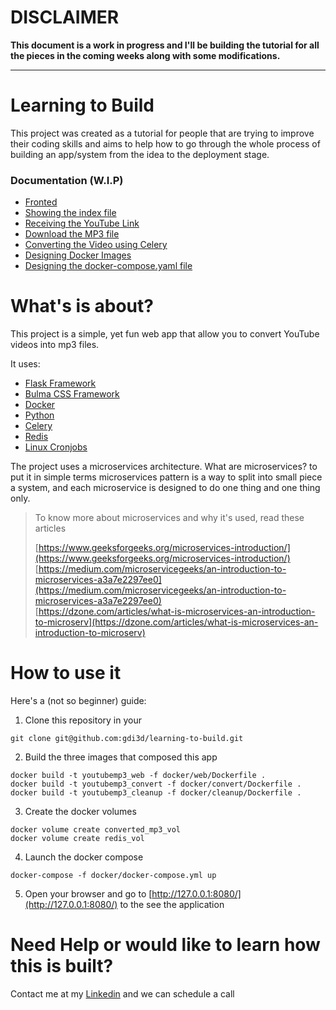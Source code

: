 # DISCLAIMER

**This document is a work in progress and I'll be building the tutorial for all the pieces in the coming weeks along with some modifications.**

--- 
# Learning to Build

This project was created as a tutorial for people that are trying to improve their coding skills and aims to help how to go through the whole process of building an app/system from the idea to the deployment stage.

### Documentation (W.I.P)

- [Fronted](docs/app/frontend.md)
- [Showing the index file](#)
- [Receiving the YouTube Link](#)
- [Download the MP3 file](#)
- [Converting the Video using Celery](#)
- [Designing Docker Images](#)
- [Designing the docker-compose.yaml file](#)


# What's is about?

This project is a simple, yet fun web app that allow you to convert YouTube videos into mp3 files.

It uses:

- [Flask Framework](https://flask.palletsprojects.com/en/2.1.x/)
- [Bulma CSS Framework](https://bulma.io/)
- [Docker](https://www.docker.com/get-started/)
- [Python](https://www.python.org/)
- [Celery](https://docs.celeryq.dev/en/stable/index.html)
- [Redis](https://redis.io/)
- [Linux Cronjobs](https://www.educba.com/cron-in-linux/)

The project uses a microservices architecture. What are microservices? to put it in simple terms microservices pattern is a way to split into small piece a system, and each microservice is designed to do one thing and one thing only.

> To know more about microservices and why it's used, read these articles
> 
> [https://www.geeksforgeeks.org/microservices-introduction/](https://www.geeksforgeeks.org/microservices-introduction/)  
> [https://medium.com/microservicegeeks/an-introduction-to-microservices-a3a7e2297ee0](https://medium.com/microservicegeeks/an-introduction-to-microservices-a3a7e2297ee0)  
> [https://dzone.com/articles/what-is-microservices-an-introduction-to-microserv](https://dzone.com/articles/what-is-microservices-an-introduction-to-microserv)


# How to use it

Here's a (not so beginner) guide:

1. Clone this repository in your
  
  ```
  git clone git@github.com:gdi3d/learning-to-build.git
  ```
   
2. Build the three images that composed this app  
  
  ```
  docker build -t youtubemp3_web -f docker/web/Dockerfile .
  docker build -t youtubemp3_convert -f docker/convert/Dockerfile .
  docker build -t youtubemp3_cleanup -f docker/cleanup/Dockerfile .
  ```
  
3. Create the docker volumes
   
  ```
  docker volume create converted_mp3_vol
  docker volume create redis_vol
  ```
	
4. Launch the docker compose

  ```
  docker-compose -f docker/docker-compose.yml up
  ```
  
5. Open your browser and go to [http://127.0.0.1:8080/](http://127.0.0.1:8080/) to the see the application



# Need Help or would like to learn how this is built?

Contact me at my [Linkedin](https://www.linkedin.com/in/adrianogalello/) and we can schedule a call
   
